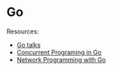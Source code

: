 Go
==

Resources:

-   [Go talks](http://talks.golang.org)
-   [Concurrent Programing in Go](http://www.cs.ucla.edu/~rohitkk/go_manual.pdf)
-   [Network Programming with Go](http://jan.newmarch.name/go/)
